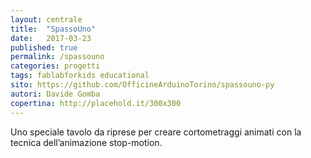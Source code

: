```yaml
---
layout: centrale
title:  "SpassoUno"
date:   2017-03-23
published: true
permalink: /spassouno
categories: progetti
tags: fablabforkids educational
sito: https://github.com/OfficineArduinoTorino/spassouno-py
autori: Davide Gomba
copertina: http://placehold.it/300x300
---
```

Uno speciale tavolo da riprese per creare cortometraggi animati con la tecnica dell’animazione stop-motion.<!--more-->